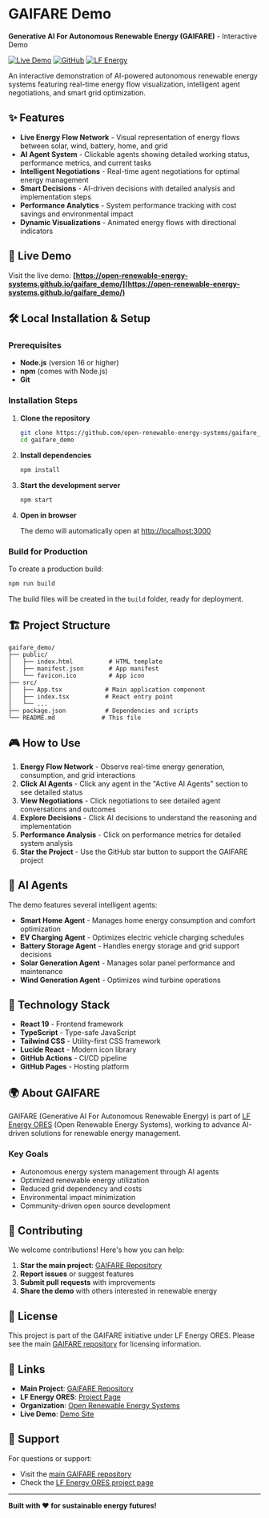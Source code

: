 # GAIFARE Demo

**Generative AI For Autonomous Renewable Energy (GAIFARE)** - Interactive Demo

[![Live Demo](https://img.shields.io/badge/Live%20Demo-View%20Online-brightgreen)](https://open-renewable-energy-systems.github.io/gaifare_demo/)
[![GitHub](https://img.shields.io/github/stars/open-renewable-energy-systems/gaifare?style=social)](https://github.com/open-renewable-energy-systems/gaifare)
[![LF Energy](https://img.shields.io/badge/LF%20Energy-ORES-blue)](https://lfenergy.org/projects/ores-open-renewable-energy-systems/)

An interactive demonstration of AI-powered autonomous renewable energy systems featuring real-time energy flow visualization, intelligent agent negotiations, and smart grid optimization.

## ✨ Features

- **Live Energy Flow Network** - Visual representation of energy flows between solar, wind, battery, home, and grid
- **AI Agent System** - Clickable agents showing detailed working status, performance metrics, and current tasks
- **Intelligent Negotiations** - Real-time agent negotiations for optimal energy management
- **Smart Decisions** - AI-driven decisions with detailed analysis and implementation steps
- **Performance Analytics** - System performance tracking with cost savings and environmental impact
- **Dynamic Visualizations** - Animated energy flows with directional indicators

## 🚀 Live Demo

Visit the live demo: **[https://open-renewable-energy-systems.github.io/gaifare_demo/](https://open-renewable-energy-systems.github.io/gaifare_demo/)**

## 🛠️ Local Installation & Setup

### Prerequisites

- **Node.js** (version 16 or higher)
- **npm** (comes with Node.js)
- **Git**

### Installation Steps

1. **Clone the repository**

   ```bash
   git clone https://github.com/open-renewable-energy-systems/gaifare_demo.git
   cd gaifare_demo
   ```

2. **Install dependencies**

   ```bash
   npm install
   ```

3. **Start the development server**

   ```bash
   npm start
   ```

4. **Open in browser**

   The demo will automatically open at [http://localhost:3000](http://localhost:3000)

### Build for Production

To create a production build:

```bash
npm run build
```

The build files will be created in the `build` folder, ready for deployment.

## 🏗️ Project Structure

```text
gaifare_demo/
├── public/
│   ├── index.html          # HTML template
│   ├── manifest.json       # App manifest
│   └── favicon.ico         # App icon
├── src/
│   ├── App.tsx            # Main application component
│   ├── index.tsx          # React entry point
│   └── ...
├── package.json           # Dependencies and scripts
└── README.md             # This file
```

## 🎮 How to Use

1. **Energy Flow Network** - Observe real-time energy generation, consumption, and grid interactions
2. **Click AI Agents** - Click any agent in the "Active AI Agents" section to see detailed status
3. **View Negotiations** - Click negotiations to see detailed agent conversations and outcomes
4. **Explore Decisions** - Click AI decisions to understand the reasoning and implementation
5. **Performance Analysis** - Click on performance metrics for detailed system analysis
6. **Star the Project** - Use the GitHub star button to support the GAIFARE project

## 🤖 AI Agents

The demo features several intelligent agents:

- **Smart Home Agent** - Manages home energy consumption and comfort optimization
- **EV Charging Agent** - Optimizes electric vehicle charging schedules
- **Battery Storage Agent** - Handles energy storage and grid support decisions
- **Solar Generation Agent** - Manages solar panel performance and maintenance
- **Wind Generation Agent** - Optimizes wind turbine operations

## 🔧 Technology Stack

- **React 19** - Frontend framework
- **TypeScript** - Type-safe JavaScript
- **Tailwind CSS** - Utility-first CSS framework
- **Lucide React** - Modern icon library
- **GitHub Actions** - CI/CD pipeline
- **GitHub Pages** - Hosting platform

## 🌍 About GAIFARE

GAIFARE (Generative AI For Autonomous Renewable Energy) is part of [LF Energy ORES](https://lfenergy.org/projects/ores-open-renewable-energy-systems/) (Open Renewable Energy Systems), working to advance AI-driven solutions for renewable energy management.

### Key Goals

- Autonomous energy system management through AI agents
- Optimized renewable energy utilization
- Reduced grid dependency and costs
- Environmental impact minimization
- Community-driven open source development

## 🤝 Contributing

We welcome contributions! Here's how you can help:

1. **Star the main project**: [GAIFARE Repository](https://github.com/open-renewable-energy-systems/gaifare)
2. **Report issues** or suggest features
3. **Submit pull requests** with improvements
4. **Share the demo** with others interested in renewable energy

## 📄 License

This project is part of the GAIFARE initiative under LF Energy ORES. Please see the main [GAIFARE repository](https://github.com/open-renewable-energy-systems/gaifare) for licensing information.

## 🔗 Links

- **Main Project**: [GAIFARE Repository](https://github.com/open-renewable-energy-systems/gaifare)
- **LF Energy ORES**: [Project Page](https://lfenergy.org/projects/ores-open-renewable-energy-systems/)
- **Organization**: [Open Renewable Energy Systems](https://github.com/open-renewable-energy-systems)
- **Live Demo**: [Demo Site](https://open-renewable-energy-systems.github.io/gaifare_demo/)

## 📧 Support

For questions or support:

- Visit the [main GAIFARE repository](https://github.com/open-renewable-energy-systems/gaifare)
- Check the [LF Energy ORES project page](https://lfenergy.org/projects/ores-open-renewable-energy-systems/)

---

**Built with ❤️ for sustainable energy futures!**
